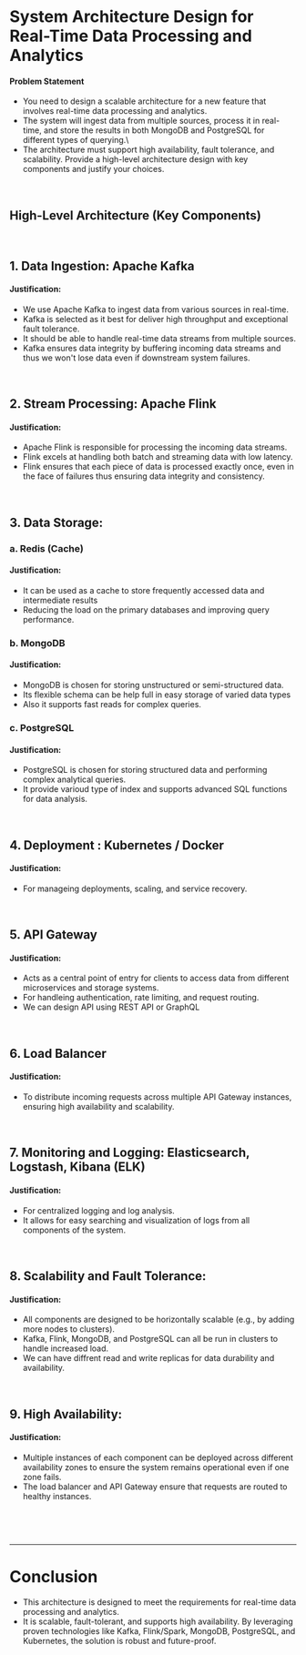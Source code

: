 # System Architecture Design for Real-Time Data Processing and Analytics

#### Problem Statement

- You need to design a scalable architecture for a new feature that involves real-time data processing and analytics.
- The system will ingest data from multiple sources, process it in real-time, and store the results in both MongoDB and PostgreSQL for different types of querying.\
- The architecture must support high availability, fault tolerance, and scalability. Provide a high-level architecture design with key components and justify your choices.

<br/>

## High-Level Architecture (Key Components)
&nbsp;

## 1. Data Ingestion: Apache Kafka
#### Justification:
  - We use Apache Kafka to ingest data from various sources in real-time.
  - Kafka is selected as it best for deliver high throughput and exceptional fault tolerance.
  - It should be able to handle real-time data streams from multiple sources.
  - Kafka ensures data integrity by buffering incoming data streams and thus we won't lose data even if downstream system failures.

&nbsp;

## 2. Stream Processing: Apache Flink
#### Justification:
  - Apache Flink is responsible for processing the incoming data streams.
  - Flink excels at handling both batch and streaming data with low latency.
  - Flink ensures that each piece of data is processed exactly once, even in the face of failures thus ensuring data integrity and consistency.

&nbsp;

## 3. Data Storage:
### a. Redis (Cache)
#### Justification:
  - It can be used as a cache to store frequently accessed data and intermediate results
  - Reducing the load on the primary databases and improving query performance.

### b. MongoDB
#### Justification:
  - MongoDB is chosen for storing unstructured or semi-structured data.
  - Its flexible schema can be help full in easy storage of varied data types
  - Also it supports fast reads for complex queries.

### c. PostgreSQL
#### Justification:
  - PostgreSQL is chosen for storing structured data and performing complex analytical queries.
  - It provide varioud type of index and supports advanced SQL functions for data analysis.

&nbsp;

## 4. Deployment : Kubernetes / Docker
#### Justification:
  - For manageing deployments, scaling, and service recovery.

&nbsp;

## 5. API Gateway
#### Justification:
  - Acts as a central point of entry for clients to access data from different microservices and storage systems.
  - For handleing authentication, rate limiting, and request routing.
  - We can design API using REST API or GraphQL

&nbsp;

## 6. Load Balancer
#### Justification:
  - To distribute incoming requests across multiple API Gateway instances, ensuring high availability and scalability.

&nbsp;

## 7. Monitoring and Logging: Elasticsearch, Logstash, Kibana (ELK)
#### Justification:
  - For centralized logging and log analysis.
  - It allows for easy searching and visualization of logs from all components of the system.

&nbsp;

## 8. Scalability and Fault Tolerance:
#### Justification:
  - All components are designed to be horizontally scalable (e.g., by adding more nodes to clusters).
  - Kafka, Flink, MongoDB, and PostgreSQL can all be run in clusters to handle increased load.
  - We can have diffrent read and write replicas for data durability and availability.

&nbsp;

## 9. High Availability:
#### Justification:
  - Multiple instances of each component can be deployed across different availability zones to ensure the system remains operational even if one zone fails.
  - The load balancer and API Gateway ensure that requests are routed to healthy instances.

&nbsp;

&nbsp;

---

# Conclusion
 - This architecture is designed to meet the requirements for real-time data processing and analytics.
 - It is scalable, fault-tolerant, and supports high availability. By leveraging proven technologies like Kafka, Flink/Spark, MongoDB, PostgreSQL, and Kubernetes, the solution is robust and future-proof.